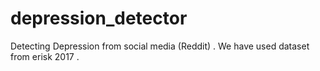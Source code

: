 # depression_detector
Detecting Depression from social media (Reddit) . We have used dataset from erisk 2017 .
